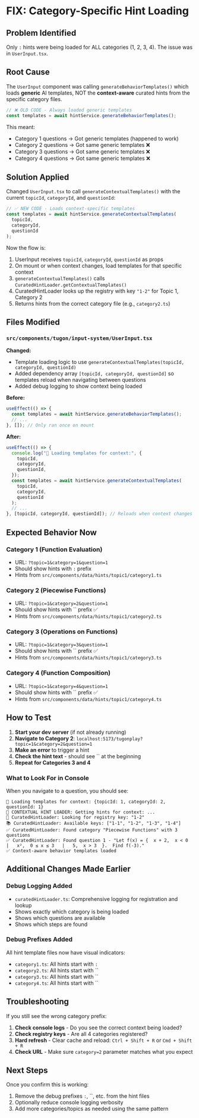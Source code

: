 # FIX: Category-Specific Hint Loading

## Problem Identified

Only `:` hints were being loaded for ALL categories (1, 2, 3, 4). The issue was in `UserInput.tsx`.

## Root Cause

The `UserInput` component was calling `generateBehaviorTemplates()` which loads **generic** AI templates, NOT the **context-aware** curated hints from the specific category files.

```typescript
// ❌ OLD CODE - Always loaded generic templates
const templates = await hintService.generateBehaviorTemplates();
```

This meant:

- Category 1 questions → Got generic templates (happened to work)
- Category 2 questions → Got same generic templates ❌
- Category 3 questions → Got same generic templates ❌
- Category 4 questions → Got same generic templates ❌

## Solution Applied

Changed `UserInput.tsx` to call `generateContextualTemplates()` with the current `topicId`, `categoryId`, and `questionId`:

```typescript
// ✅ NEW CODE - Loads context-specific templates
const templates = await hintService.generateContextualTemplates(
  topicId,
  categoryId,
  questionId
);
```

Now the flow is:

1. UserInput receives `topicId`, `categoryId`, `questionId` as props
2. On mount or when context changes, load templates for that specific context
3. `generateContextualTemplates()` calls `CuratedHintLoader.getContextualTemplates()`
4. CuratedHintLoader looks up the registry with key `"1-2"` for Topic 1, Category 2
5. Returns hints from the correct category file (e.g., `category2.ts`)

## Files Modified

### `src/components/tugon/input-system/UserInput.tsx`

**Changed:**

- Template loading logic to use `generateContextualTemplates(topicId, categoryId, questionId)`
- Added dependency array `[topicId, categoryId, questionId]` so templates reload when navigating between questions
- Added debug logging to show context being loaded

**Before:**

```typescript
useEffect(() => {
  const templates = await hintService.generateBehaviorTemplates();
  // ...
}, []); // Only ran once on mount
```

**After:**

```typescript
useEffect(() => {
  console.log("🔄 Loading templates for context:", {
    topicId,
    categoryId,
    questionId,
  });
  const templates = await hintService.generateContextualTemplates(
    topicId,
    categoryId,
    questionId
  );
  // ...
}, [topicId, categoryId, questionId]); // Reloads when context changes
```

## Expected Behavior Now

### Category 1 (Function Evaluation)

- URL: `?topic=1&category=1&question=1`
- Should show hints with `:` prefix
- Hints from `src/components/data/hints/topic1/category1.ts`

### Category 2 (Piecewise Functions)

- URL: `?topic=1&category=2&question=1`
- Should show hints with `` prefix ✅
- Hints from `src/components/data/hints/topic1/category2.ts`

### Category 3 (Operations on Functions)

- URL: `?topic=1&category=3&question=1`
- Should show hints with `` prefix ✅
- Hints from `src/components/data/hints/topic1/category3.ts`

### Category 4 (Function Composition)

- URL: `?topic=1&category=4&question=1`
- Should show hints with `` prefix ✅
- Hints from `src/components/data/hints/topic1/category4.ts`

## How to Test

1. **Start your dev server** (if not already running)
2. **Navigate to Category 2**: `localhost:5173/tugonplay?topic=1&category=2&question=1`
3. **Make an error** to trigger a hint
4. **Check the hint text** - should see `` at the beginning
5. **Repeat for Categories 3 and 4**

### What to Look For in Console

When you navigate to a question, you should see:

```
🔄 Loading templates for context: {topicId: 1, categoryId: 2, questionId: 1}
🎯 CONTEXTUAL HINT LOADER: Getting hints for context: ...
🔑 CuratedHintLoader: Looking for registry key: "1-2"
📚 CuratedHintLoader: Available keys: ["1-1", "1-2", "1-3", "1-4"]
✅ CuratedHintLoader: Found category "Piecewise Functions" with 3 questions
✅ CuratedHintLoader: Found question 1 - "Let f(x) = {  x + 2,  x < 0   |   x²,  0 ≤ x ≤ 3   |   5,  x > 3  }.  Find f(-3)."
✅ Context-aware behavior templates loaded
```

## Additional Changes Made Earlier

### Debug Logging Added

- `curatedHintLoader.ts`: Comprehensive logging for registration and lookup
- Shows exactly which category is being loaded
- Shows which questions are available
- Shows which steps are found

### Debug Prefixes Added

All hint template files now have visual indicators:

- `category1.ts`: All hints start with `:`
- `category2.ts`: All hints start with ``
- `category3.ts`: All hints start with ``
- `category4.ts`: All hints start with ``

## Troubleshooting

If you still see the wrong category prefix:

1. **Check console logs** - Do you see the correct context being loaded?
2. **Check registry keys** - Are all 4 categories registered?
3. **Hard refresh** - Clear cache and reload: `Ctrl + Shift + R` or `Cmd + Shift + R`
4. **Check URL** - Make sure `category=2` parameter matches what you expect

## Next Steps

Once you confirm this is working:

1. Remove the debug prefixes `:`, ``, etc. from the hint files
2. Optionally reduce console logging verbosity
3. Add more categories/topics as needed using the same pattern
